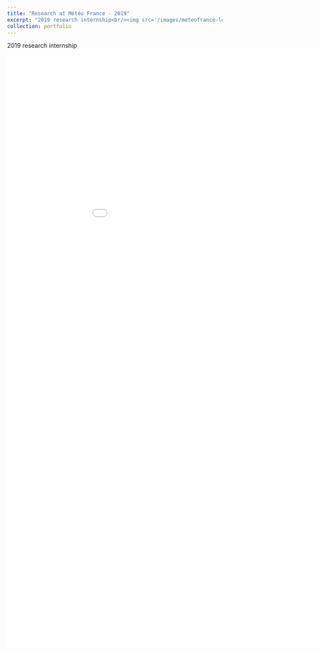 ```yaml
---
title: "Research at Météo France - 2019"
excerpt: "2019 research internship<br/><img src='/images/meteofrance-logo.svg'>"
collection: portfolio
---
```


2019 research internship
<embed src="/files/poster_meteo_france.pdf" width="1000px" height="1400px" type='application/pdf'/>
